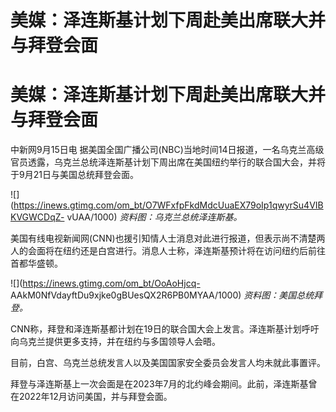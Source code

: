 # 美媒：泽连斯基计划下周赴美出席联大并与拜登会面

# 美媒：泽连斯基计划下周赴美出席联大并与拜登会面

中新网9月15日电
据美国全国广播公司(NBC)当地时间14日报道，一名乌克兰高级官员透露，乌克兰总统泽连斯基计划下周出席在美国纽约举行的联合国大会，并将于9月21日与美国总统拜登会面。

![](https://inews.gtimg.com/om_bt/O7WFxfpFkdMdcUuaEX79oIp1qwyrSu4VIBKVGWCDqZ-
vUAA/1000) _资料图：乌克兰总统泽连斯基。_

美国有线电视新闻网(CNN)也援引知情人士消息对此进行报道，但表示尚不清楚两人的会面将在纽约还是白宫进行。消息人士称，泽连斯基预计将在访问纽约后前往首都华盛顿。

![](https://inews.gtimg.com/om_bt/OoAoHjcq-
AAkM0NfVdayftDu9xjke0gBUesQX2R6PB0MYAA/1000) _资料图：美国总统拜登。_

CNN称，拜登和泽连斯基都计划在19日的联合国大会上发言。泽连斯基计划呼吁向乌克兰提供更多支持，并在纽约与多国领导人会晤。

目前，白宫、乌克兰总统发言人以及美国国家安全委员会发言人均未就此事置评。

拜登与泽连斯基上一次会面是在2023年7月的北约峰会期间。此前，泽连斯基曾在2022年12月访问美国，并与拜登会面。

